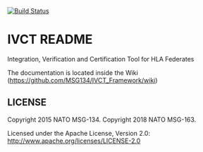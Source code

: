 [![Build Status](https://travis-ci.org/MSG134/IVCT_Framework.svg?branch=travis-ci)](https://travis-ci.org/MSG134/IVCT_Framework)

# IVCT README

Integration, Verification and Certification Tool for HLA Federates

The documentation is located inside the Wiki (https://github.com/MSG134/IVCT_Framework/wiki)

LICENSE
------------

Copyright 2015 NATO MSG-134.
Copyright 2018 NATO MSG-163.

Licensed under the Apache License, Version 2.0: http://www.apache.org/licenses/LICENSE-2.0

